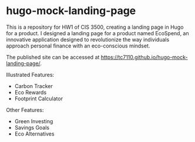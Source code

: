 # hugo-mock-landing-page

This is a repository for HW1 of CIS 3500, creating a landing page in Hugo for a product. I designed a landing page for a product named EcoSpend, an innovative application designed to revolutionize the way individuals approach personal finance with an eco-conscious mindset.

The published site can be accessed at https://tc7110.github.io/hugo-mock-landing-page/.

Illustrated Features:
- Carbon Tracker
- Eco Rewards
- Footprint Calculator

Other Features:
- Green Investing
- Savings Goals
- Eco Alternatives

